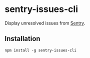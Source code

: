 # sentry-issues-cli

Display unresolved issues from [Sentry](https://sentry.io).

## Installation

`npm install -g sentry-issues-cli`
